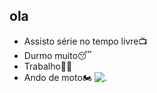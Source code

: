 ## ola

- Assisto série no tempo livre📺
- Durmo muito😴
- Trabalho👷‍♀️
- Ando de moto🏍️
![.](https://media1.tenor.com/m/A4FagyryMIUAAAAd/bocchi-the-rock-bocchi.gif)
